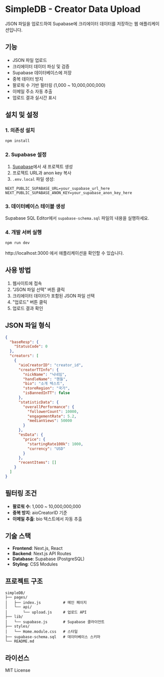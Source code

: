 # SimpleDB - Creator Data Upload

JSON 파일을 업로드하여 Supabase에 크리에이터 데이터를 저장하는 웹 애플리케이션입니다.

## 기능

- JSON 파일 업로드
- 크리에이터 데이터 파싱 및 검증
- Supabase 데이터베이스에 저장
- 중복 데이터 방지
- 팔로워 수 기반 필터링 (1,000 ~ 10,000,000,000)
- 이메일 주소 자동 추출
- 업로드 결과 실시간 표시

## 설치 및 설정

### 1. 의존성 설치
```bash
npm install
```

### 2. Supabase 설정

1. [Supabase](https://supabase.com)에서 새 프로젝트 생성
2. 프로젝트 URL과 anon key 복사
3. `.env.local` 파일 생성:
```env
NEXT_PUBLIC_SUPABASE_URL=your_supabase_url_here
NEXT_PUBLIC_SUPABASE_ANON_KEY=your_supabase_anon_key_here
```

### 3. 데이터베이스 테이블 생성

Supabase SQL Editor에서 `supabase-schema.sql` 파일의 내용을 실행하세요.

### 4. 개발 서버 실행
```bash
npm run dev
```

http://localhost:3000 에서 애플리케이션을 확인할 수 있습니다.

## 사용 방법

1. 웹사이트에 접속
2. "JSON 파일 선택" 버튼 클릭
3. 크리에이터 데이터가 포함된 JSON 파일 선택
4. "업로드" 버튼 클릭
5. 업로드 결과 확인

## JSON 파일 형식

```json
{
  "baseResp": {
    "StatusCode": 0
  },
  "creators": [
    {
      "aioCreatorID": "creator_id",
      "creatorTTInfo": {
        "nickName": "닉네임",
        "handleName": "핸들",
        "bio": "소개 텍스트",
        "storeRegion": "국가",
        "isBannedInTT": false
      },
      "statisticData": {
        "overallPerformance": {
          "followerCount": 10000,
          "engagementRate": 5.2,
          "medianViews": 50000
        }
      },
      "esData": {
        "price": {
          "startingRate100k": 1000,
          "currency": "USD"
        }
      },
      "recentItems": []
    }
  ]
}
```

## 필터링 조건

- **팔로워 수**: 1,000 ~ 10,000,000,000
- **중복 방지**: aioCreatorID 기준
- **이메일 추출**: bio 텍스트에서 자동 추출

## 기술 스택

- **Frontend**: Next.js, React
- **Backend**: Next.js API Routes
- **Database**: Supabase (PostgreSQL)
- **Styling**: CSS Modules

## 프로젝트 구조

```
simpleDB/
├── pages/
│   ├── index.js          # 메인 페이지
│   └── api/
│       └── upload.js     # 업로드 API
├── lib/
│   └── supabase.js       # Supabase 클라이언트
├── styles/
│   └── Home.module.css   # 스타일
├── supabase-schema.sql   # 데이터베이스 스키마
└── README.md
```

## 라이선스

MIT License 